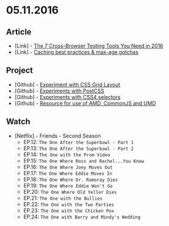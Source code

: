 # 05.11.2016

## Article 

- \[Link\] - [The 7 Cross-Browser Testing Tools You Need in 2016](http://www.sitepoint.com/the-7-cross-browser-testing-tools-you-need-in-2016/)
- \[Link\] - [Caching best practices & max-age gotchas](https://jakearchibald.com/2016/caching-best-practices/)


## Project

- \[Github\] - [Experiment with CSS Grid Layout](https://github.com/experiment-solutions/experiment-css-grid-layout)
- \[Github\] - [Experiments with PostCSS](https://github.com/experiment-solutions/experiment-css-postcss)
- \[Github\] - [Experiments with CSS4 selectors](https://github.com/experiment-solutions/experiment-css4-selectors)
- \[Github\] - [Resource for use of AMD, CommonJS and UMD](https://github.com/resource-solutions/resource-amd-commonjs-umd)


## Watch

- \[Netflix\] - Friends - Second Season
  - EP.12: `The One After the Superbowl - Part 1`
  - EP.13: `The One After the Superbowl - Part 2`
  - EP.14: `The One with the Prom Video`
  - EP.15: `The One Where Ross and Rachel...You Know`
  - EP.16: `The One Where Joey Moves Out`
  - EP.17: `The One Where Eddie Moves In`
  - EP.18: `The One Where Dr. Ramoray Dies`
  - EP.19: `The One Where Eddie Won't Go`
  - EP.20: `The One Where Old Yeller Dies`
  - EP.21: `The One with the Bullies`
  - EP.22: `The One with the Two Parties`
  - EP.23: `The One with the Chicken Pox`
  - EP.24: `The One with Barry and Mindy's Wedding`
